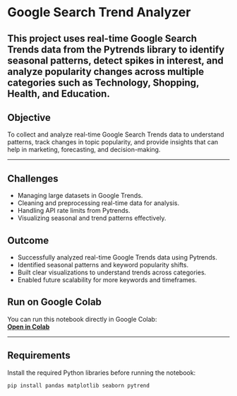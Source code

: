# Google Search Trend Analyzer

This project uses **real-time Google Search Trends data** from the Pytrends library to identify seasonal patterns, detect spikes in interest, and analyze popularity changes across multiple categories such as Technology, Shopping, Health, and Education.
---

##  Objective
To collect and analyze real-time Google Search Trends data to understand patterns, track changes in topic popularity, and provide insights that can help in marketing, forecasting, and decision-making.

---
## Challenges
- Managing large datasets in Google Trends.
- Cleaning and preprocessing real-time data for analysis.
- Handling API rate limits from Pytrends.
- Visualizing seasonal and trend patterns effectively.

## Outcome
- Successfully analyzed real-time Google Trends data using Pytrends.
- Identified seasonal patterns and keyword popularity shifts.
- Built clear visualizations to understand trends across categories.
- Enabled future scalability for more keywords and timeframes.


##  Run on Google Colab
You can run this notebook directly in Google Colab:  
[**Open in Colab**](https://colab.research.google.com/drive/1Lwfpinr7aDF6fZt_HtsipDhY9WH8_GBk#scrollTo=d0xpRGSqQBnk)

---
##  Requirements
Install the required Python libraries before running the notebook:
```bash
pip install pandas matplotlib seaborn pytrend
